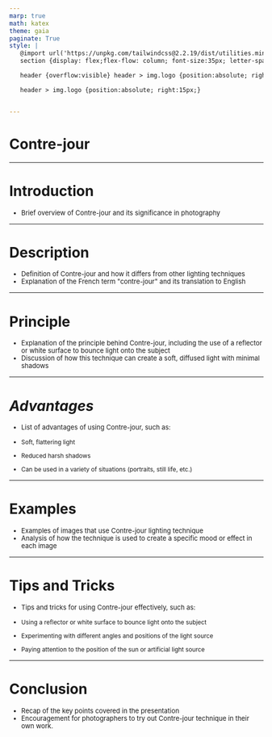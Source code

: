 ```yaml
---
marp: true
math: katex
theme: gaia
paginate: True
style: |
   @import url('https://unpkg.com/tailwindcss@2.2.19/dist/utilities.min.css');
   section {display: flex;flex-flow: column; font-size:35px; letter-spacing:1.4px;}

   header {overflow:visible} header > img.logo {position:absolute; right:15px;}

   header > img.logo {position:absolute; right:15px;}


---
```

<!-- backgroundImage: url('backgrounds/wwwatercolor (8).png') -->
<!-- _class: lead -->

 # Contre-jour

---
<style scoped>p,li {font-size:0.96em}</style>

 # Introduction
- Brief overview of Contre-jour and its significance in photography


---
<style scoped>p,li {font-size:0.92em}</style>

 # Description

- Definition of Contre-jour and how it differs from other lighting techniques
- Explanation of the French term "contre-jour" and its translation to English

---
<style scoped>p,li {font-size:0.92em}</style>

 # Principle

- Explanation of the principle behind Contre-jour, including the use of a reflector or white surface to bounce light onto the subject
- Discussion of how this technique can create a soft, diffused light with minimal shadows

---
<style scoped>p,li {font-size:0.84em}</style>

 # _Advantages_
- List of advantages of using Contre-jour, such as:

+ Soft, flattering light

+ Reduced harsh shadows

+ Can be used in a variety of situations (portraits, still life, etc.)


---
<style scoped>p,li {font-size:0.92em}</style>

 # Examples

- Examples of images that use Contre-jour lighting technique
- Analysis of how the technique is used to create a specific mood or effect in each image

---
<style scoped>p,li {font-size:0.84em}</style>

 # Tips and Tricks

- Tips and tricks for using Contre-jour effectively, such as:

+ Using a reflector or white surface to bounce light onto the subject

+ Experimenting with different angles and positions of the light source

+ Paying attention to the position of the sun or artificial light source

---
<style scoped>p,li {font-size:0.92em}</style>

 # Conclusion
- Recap of the key points covered in the presentation
- Encouragement for photographers to try out Contre-jour technique in their own work.
